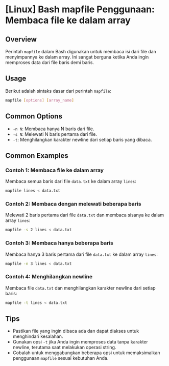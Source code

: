 # [Linux] Bash mapfile Penggunaan: Membaca file ke dalam array

## Overview
Perintah `mapfile` dalam Bash digunakan untuk membaca isi dari file dan menyimpannya ke dalam array. Ini sangat berguna ketika Anda ingin memproses data dari file baris demi baris.

## Usage
Berikut adalah sintaks dasar dari perintah `mapfile`:

```bash
mapfile [options] [array_name]
```

## Common Options
- `-n N`: Membaca hanya N baris dari file.
- `-s N`: Melewati N baris pertama dari file.
- `-t`: Menghilangkan karakter newline dari setiap baris yang dibaca.

## Common Examples

### Contoh 1: Membaca file ke dalam array
Membaca semua baris dari file `data.txt` ke dalam array `lines`:

```bash
mapfile lines < data.txt
```

### Contoh 2: Membaca dengan melewati beberapa baris
Melewati 2 baris pertama dari file `data.txt` dan membaca sisanya ke dalam array `lines`:

```bash
mapfile -s 2 lines < data.txt
```

### Contoh 3: Membaca hanya beberapa baris
Membaca hanya 3 baris pertama dari file `data.txt` ke dalam array `lines`:

```bash
mapfile -n 3 lines < data.txt
```

### Contoh 4: Menghilangkan newline
Membaca file `data.txt` dan menghilangkan karakter newline dari setiap baris:

```bash
mapfile -t lines < data.txt
```

## Tips
- Pastikan file yang ingin dibaca ada dan dapat diakses untuk menghindari kesalahan.
- Gunakan opsi `-t` jika Anda ingin memproses data tanpa karakter newline, terutama saat melakukan operasi string.
- Cobalah untuk menggabungkan beberapa opsi untuk memaksimalkan penggunaan `mapfile` sesuai kebutuhan Anda.